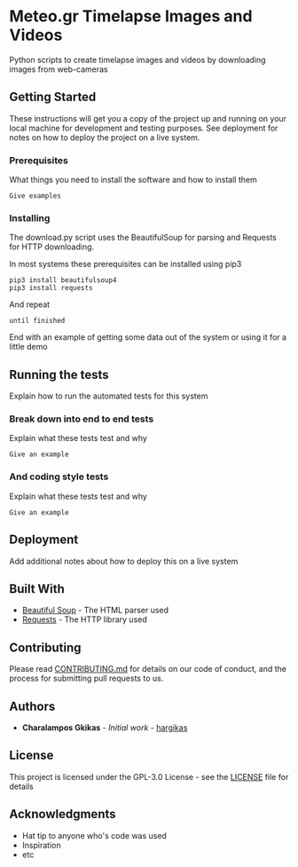 # Meteo.gr Timelapse Images and Videos

Python scripts to create timelapse images and videos by downloading images from web-cameras

## Getting Started

These instructions will get you a copy of the project up and running on your local machine for development and testing purposes. See deployment for notes on how to deploy the project on a live system.

### Prerequisites

What things you need to install the software and how to install them

```
Give examples
```

### Installing

The download.py script uses the BeautifulSoup for parsing and Requests for HTTP downloading.

In most systems these prerequisites can be installed using pip3

```
pip3 install beautifulsoup4
pip3 install requests
```

And repeat

```
until finished
```

End with an example of getting some data out of the system or using it for a little demo

## Running the tests

Explain how to run the automated tests for this system

### Break down into end to end tests

Explain what these tests test and why

```
Give an example
```

### And coding style tests

Explain what these tests test and why

```
Give an example
```

## Deployment

Add additional notes about how to deploy this on a live system

## Built With

* [Beautiful Soup](https://www.crummy.com/software/BeautifulSoup/bs4/doc/) - The HTML parser used
* [Requests](http://docs.python-requests.org/en/master/) - The HTTP library used

## Contributing

Please read [CONTRIBUTING.md](https://gist.github.com/PurpleBooth/b24679402957c63ec426) for details on our code of conduct, and the process for submitting pull requests to us.

## Authors

* **Charalampos Gkikas** - *Initial work* - [hargikas](https://github.com/hargikas)

## License

This project is licensed under the GPL-3.0 License - see the [LICENSE](LICENSE) file for details

## Acknowledgments

* Hat tip to anyone who's code was used
* Inspiration
* etc
